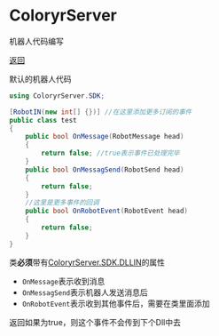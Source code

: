 # ColoryrServer

机器人代码编写

[返回](../code.md)

默认的机器人代码  

```C#
using ColoryrServer.SDK;

[RobotIN(new int[] {})] //在这里添加更多订阅的事件
public class test
{
    public bool OnMessage(RobotMessage head)
    {
        return false; //true表示事件已处理完毕
    }
    public bool OnMessagSend(RobotSend head)
    {
        return false;
    }
    //这里是更多事件的回调
    public bool OnRobotEvent(RobotEvent head)
    {
        return false;
    }
}
```

类**必须**带有[ColoryrServer.SDK.DLLIN](../../src/ColoryrServer/Core/SDK/NotesSDK.cs#L44)的属性 

- `OnMessage`表示收到消息
- `OnMessagSend`表示机器人发送消息后
- `OnRobotEvent`表示收到其他事件后，需要在类里面添加

返回如果为true，则这个事件不会传到下个Dll中去

